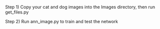 Step 1) Copy your cat and dog images into the Images directory, then run get_files.py

Step 2) Run ann_image.py to train and test the network
